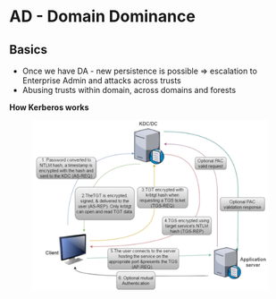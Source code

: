 # AD - Domain Dominance

## Basics

* Once we have DA - new persistence is possible => escalation to Enterprise Admin and attacks across trusts
* Abusing trusts within domain, across domains and forests

**How Kerberos works**

<figure><img src=".gitbook/assets/image (1).png" alt=""><figcaption></figcaption></figure>
